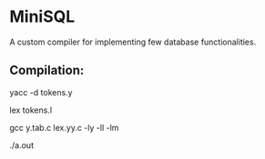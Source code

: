 # MiniSQL
A custom compiler for implementing few database functionalities.

## Compilation:
yacc -d tokens.y

lex tokens.l

gcc y.tab.c lex.yy.c -ly -ll -lm

./a.out

